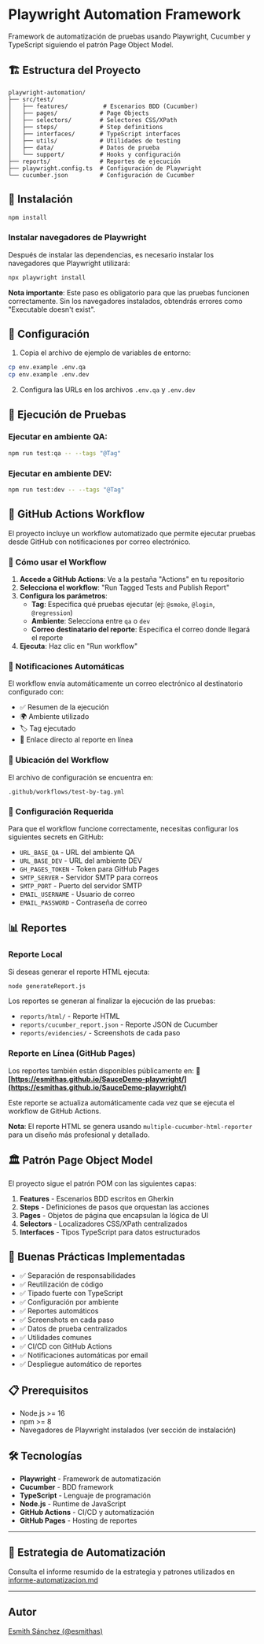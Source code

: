 # Playwright Automation Framework

Framework de automatización de pruebas usando Playwright, Cucumber y TypeScript siguiendo el patrón Page Object Model.

## 🏗️ Estructura del Proyecto

```
playwright-automation/
├── src/test/
│   ├── features/          # Escenarios BDD (Cucumber)
│   ├── pages/            # Page Objects
│   ├── selectors/        # Selectores CSS/XPath
│   ├── steps/            # Step definitions
│   ├── interfaces/       # TypeScript interfaces
│   ├── utils/            # Utilidades de testing
│   ├── data/             # Datos de prueba
│   └── support/          # Hooks y configuración
├── reports/              # Reportes de ejecución
├── playwright.config.ts  # Configuración de Playwright
└── cucumber.json         # Configuración de Cucumber
```

## 🚀 Instalación

```bash
npm install
```

### Instalar navegadores de Playwright

Después de instalar las dependencias, es necesario instalar los navegadores que Playwright utilizará:

```bash
npx playwright install
```

**Nota importante**: Este paso es obligatorio para que las pruebas funcionen correctamente. Sin los navegadores instalados, obtendrás errores como "Executable doesn't exist".

## 📝 Configuración

1. Copia el archivo de ejemplo de variables de entorno:
```bash
cp env.example .env.qa
cp env.example .env.dev
```

2. Configura las URLs en los archivos `.env.qa` y `.env.dev`

## 🧪 Ejecución de Pruebas

### Ejecutar en ambiente QA:
```bash
npm run test:qa -- --tags "@Tag"
```

### Ejecutar en ambiente DEV:
```bash
npm run test:dev -- --tags "@Tag"
```

## 🤖 GitHub Actions Workflow

El proyecto incluye un workflow automatizado que permite ejecutar pruebas desde GitHub con notificaciones por correo electrónico.

### 🚀 Cómo usar el Workflow

1. **Accede a GitHub Actions**: Ve a la pestaña "Actions" en tu repositorio
2. **Selecciona el workflow**: "Run Tagged Tests and Publish Report"
3. **Configura los parámetros**:
   - **Tag**: Especifica qué pruebas ejecutar (ej: `@smoke`, `@login`, `@regression`)
   - **Ambiente**: Selecciona entre `qa` o `dev`
   - **Correo destinatario del reporte**: Especifica el correo donde llegará el reporte
4. **Ejecuta**: Haz clic en "Run workflow"

### 📧 Notificaciones Automáticas

El workflow envía automáticamente un correo electrónico al destinatorio configurado con:
- ✅ Resumen de la ejecución
- 🌍 Ambiente utilizado
- 🏷️ Tag ejecutado
- 🔗 Enlace directo al reporte en línea

### 📍 Ubicación del Workflow

El archivo de configuración se encuentra en:
```
.github/workflows/test-by-tag.yml
```

### 🔧 Configuración Requerida

Para que el workflow funcione correctamente, necesitas configurar los siguientes secrets en GitHub:

- `URL_BASE_QA` - URL del ambiente QA
- `URL_BASE_DEV` - URL del ambiente DEV
- `GH_PAGES_TOKEN` - Token para GitHub Pages
- `SMTP_SERVER` - Servidor SMTP para correos
- `SMTP_PORT` - Puerto del servidor SMTP
- `EMAIL_USERNAME` - Usuario de correo
- `EMAIL_PASSWORD` - Contraseña de correo

## 📊 Reportes

### Reporte Local
Si deseas generar el reporte HTML ejecuta:

```bash
node generateReport.js
```

Los reportes se generan al finalizar la ejecución de las pruebas:

- `reports/html/` - Reporte HTML
- `reports/cucumber_report.json` - Reporte JSON de Cucumber
- `reports/evidencies/` - Screenshots de cada paso

### Reporte en Línea (GitHub Pages)
Los reportes también están disponibles públicamente en:
**🔗 [https://esmithas.github.io/SauceDemo-playwright/](https://esmithas.github.io/SauceDemo-playwright/)**

Este reporte se actualiza automáticamente cada vez que se ejecuta el workflow de GitHub Actions.

**Nota**: El reporte HTML se genera usando `multiple-cucumber-html-reporter` para un diseño más profesional y detallado.

## 🏛️ Patrón Page Object Model

El proyecto sigue el patrón POM con las siguientes capas:

1. **Features** - Escenarios BDD escritos en Gherkin
2. **Steps** - Definiciones de pasos que orquestan las acciones
3. **Pages** - Objetos de página que encapsulan la lógica de UI
4. **Selectors** - Localizadores CSS/XPath centralizados
5. **Interfaces** - Tipos TypeScript para datos estructurados

## 🔧 Buenas Prácticas Implementadas

- ✅ Separación de responsabilidades
- ✅ Reutilización de código
- ✅ Tipado fuerte con TypeScript
- ✅ Configuración por ambiente
- ✅ Reportes automáticos
- ✅ Screenshots en cada paso
- ✅ Datos de prueba centralizados
- ✅ Utilidades comunes
- ✅ CI/CD con GitHub Actions
- ✅ Notificaciones automáticas por email
- ✅ Despliegue automático de reportes

## 📋 Prerequisitos

- Node.js >= 16
- npm >= 8
- Navegadores de Playwright instalados (ver sección de instalación)

## 🛠️ Tecnologías

- **Playwright** - Framework de automatización
- **Cucumber** - BDD framework
- **TypeScript** - Lenguaje de programación
- **Node.js** - Runtime de JavaScript
- **GitHub Actions** - CI/CD y automatización
- **GitHub Pages** - Hosting de reportes

---

## 📄 Estrategia de Automatización

Consulta el informe resumido de la estrategia y patrones utilizados en [informe-automatizacion.md](./informe-automatizacion.md)

---

## Autor

[Esmith Sánchez (@esmithas)](https://github.com/esmithas/)


